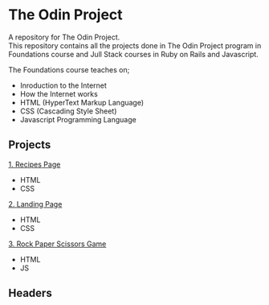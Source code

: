 # The Odin Project

A repository for The Odin Project.  
This repository contains all the projects done in The Odin Project program in Foundations course and Jull Stack courses in Ruby on Rails and Javascript.

The Foundations course teaches on;

- Inroduction to the Internet
- How the Internet works
- HTML (HyperText Markup Language)
- CSS (Cascading Style Sheet)
- Javascript Programming Language

## Projects

[1. Recipes Page](./odin-recipes/)

- HTML
- CSS

[2. Landing Page](./Landing-Page/)

- HTML
- CSS

[3. Rock Paper Scissors Game](./rock-paper-scissors/)

- HTML
- JS

<a name="headers">

## Headers
